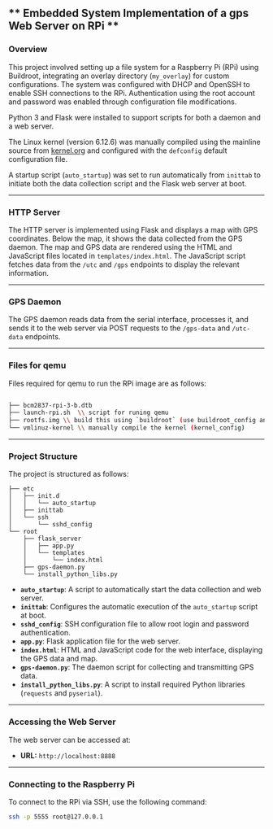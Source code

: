 ** Embedded System Implementation of a gps Web Server on RPi **  
---

### Overview  
This project involved setting up a file system for a Raspberry Pi (RPi) using Buildroot, integrating an overlay directory (`my_overlay`) for custom configurations. The system was configured with DHCP and OpenSSH to enable SSH connections to the RPi. Authentication using the root account and password was enabled through configuration file modifications.  

Python 3 and Flask were installed to support scripts for both a daemon and a web server.

The Linux kernel (version 6.12.6) was manually compiled using the mainline source from [kernel.org](https://kernel.org/) and configured with the `defconfig` default configuration file.  

A startup script (`auto_startup`) was set to run automatically from `inittab` to initiate both the data collection script and the Flask web server at boot.  

---

### **HTTP Server**  
The HTTP server is implemented using Flask and displays a map with GPS coordinates. Below the map, it shows the data collected from the GPS daemon. The map and GPS data are rendered using the HTML and JavaScript files located in `templates/index.html`. The JavaScript script fetches data from the `/utc` and `/gps` endpoints to display the relevant information.  

---

### **GPS Daemon**  
The GPS daemon reads data from the serial interface, processes it, and sends it to the web server via POST requests to the `/gps-data` and `/utc-data` endpoints.  

---
### **Files for qemu**

Files required for qemu to run the RPi image are as follows:

```bash

├── bcm2837-rpi-3-b.dtb
├── launch-rpi.sh  \\ script for runing qemu
├── rootfs.img \\ build this using `buildroot` (use buildroot_config and my_overlay) or `yocto`
└── vmlinuz-kernel \\ manually compile the kernel (kernel_config)
```

---

### **Project Structure**  
The project is structured as follows:  

```
├── etc  
│   ├── init.d  
│   │   └── auto_startup  
│   ├── inittab  
│   └── ssh  
│       └── sshd_config  
└── root  
    ├── flask_server  
    │   ├── app.py  
    │   └── templates  
    │       └── index.html  
    ├── gps-daemon.py  
    └── install_python_libs.py  
```  

- **`auto_startup`**: A script to automatically start the data collection and web server.  
- **`inittab`**: Configures the automatic execution of the `auto_startup` script at boot.  
- **`sshd_config`**: SSH configuration file to allow root login and password authentication.  
- **`app.py`**: Flask application file for the web server.  
- **`index.html`**: HTML and JavaScript code for the web interface, displaying the GPS data and map.  
- **`gps-daemon.py`**: The daemon script for collecting and transmitting GPS data.  
- **`install_python_libs.py`**: A script to install required Python libraries (`requests` and `pyserial`).  

---

### **Accessing the Web Server**  
The web server can be accessed at:  
- **URL:** `http://localhost:8888`  

---

### **Connecting to the Raspberry Pi**  
To connect to the RPi via SSH, use the following command:  
```bash  
ssh -p 5555 root@127.0.0.1  
```  
